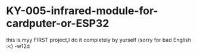 # KY-005-infrared-module-for-cardputer-or-ESP32
this is myy FIRST project,I do it completely by yurself (sorry for bad English :<) -w12d
